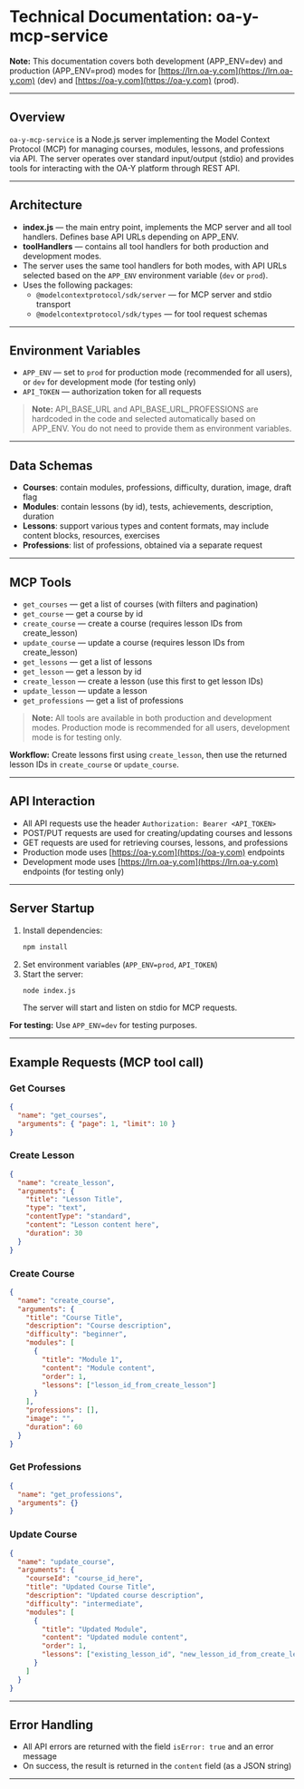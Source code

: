 # Technical Documentation: oa-y-mcp-service

**Note:** This documentation covers both development (APP_ENV=dev) and production (APP_ENV=prod) modes for [https://lrn.oa-y.com](https://lrn.oa-y.com) (dev) and [https://oa-y.com](https://oa-y.com) (prod).

---

## Overview

`oa-y-mcp-service` is a Node.js server implementing the Model Context Protocol (MCP) for managing courses, modules, lessons, and professions via API. The server operates over standard input/output (stdio) and provides tools for interacting with the OA-Y platform through REST API.

---

## Architecture

- **index.js** — the main entry point, implements the MCP server and all tool handlers. Defines base API URLs depending on APP_ENV.
- **toolHandlers** — contains all tool handlers for both production and development modes.
- The server uses the same tool handlers for both modes, with API URLs selected based on the `APP_ENV` environment variable (`dev` or `prod`).
- Uses the following packages:
  - `@modelcontextprotocol/sdk/server` — for MCP server and stdio transport
  - `@modelcontextprotocol/sdk/types` — for tool request schemas

---

## Environment Variables

- `APP_ENV` — set to `prod` for production mode (recommended for all users), or `dev` for development mode (for testing only)
- `API_TOKEN` — authorization token for all requests

> **Note:** API_BASE_URL and API_BASE_URL_PROFESSIONS are hardcoded in the code and selected automatically based on APP_ENV. You do not need to provide them as environment variables.

---

## Data Schemas

- **Courses**: contain modules, professions, difficulty, duration, image, draft flag
- **Modules**: contain lessons (by id), tests, achievements, description, duration
- **Lessons**: support various types and content formats, may include content blocks, resources, exercises
- **Professions**: list of professions, obtained via a separate request

---

## MCP Tools

- `get_courses` — get a list of courses (with filters and pagination)
- `get_course` — get a course by id
- `create_course` — create a course (requires lesson IDs from create_lesson)
- `update_course` — update a course (requires lesson IDs from create_lesson)
- `get_lessons` — get a list of lessons
- `get_lesson` — get a lesson by id
- `create_lesson` — create a lesson (use this first to get lesson IDs)
- `update_lesson` — update a lesson
- `get_professions` — get a list of professions

> **Note:** All tools are available in both production and development modes. Production mode is recommended for all users, development mode is for testing only.

**Workflow:** Create lessons first using `create_lesson`, then use the returned lesson IDs in `create_course` or `update_course`.

---

## API Interaction

- All API requests use the header `Authorization: Bearer <API_TOKEN>`
- POST/PUT requests are used for creating/updating courses and lessons
- GET requests are used for retrieving courses, lessons, and professions
- Production mode uses [https://oa-y.com](https://oa-y.com) endpoints
- Development mode uses [https://lrn.oa-y.com](https://lrn.oa-y.com) endpoints (for testing only)

---

## Server Startup

1. Install dependencies:
   ```bash
   npm install
   ```
2. Set environment variables (`APP_ENV=prod`, `API_TOKEN`)
3. Start the server:
   ```bash
   node index.js
   ```
   The server will start and listen on stdio for MCP requests.

**For testing:** Use `APP_ENV=dev` for testing purposes.

---

## Example Requests (MCP tool call)

### Get Courses

```json
{
  "name": "get_courses",
  "arguments": { "page": 1, "limit": 10 }
}
```

### Create Lesson

```json
{
  "name": "create_lesson",
  "arguments": {
    "title": "Lesson Title",
    "type": "text",
    "contentType": "standard",
    "content": "Lesson content here",
    "duration": 30
  }
}
```

### Create Course

```json
{
  "name": "create_course",
  "arguments": {
    "title": "Course Title",
    "description": "Course description",
    "difficulty": "beginner",
    "modules": [
      {
        "title": "Module 1",
        "content": "Module content",
        "order": 1,
        "lessons": ["lesson_id_from_create_lesson"]
      }
    ],
    "professions": [],
    "image": "",
    "duration": 60
  }
}
```

### Get Professions

```json
{
  "name": "get_professions",
  "arguments": {}
}
```

### Update Course

```json
{
  "name": "update_course",
  "arguments": {
    "courseId": "course_id_here",
    "title": "Updated Course Title",
    "description": "Updated course description",
    "difficulty": "intermediate",
    "modules": [
      {
        "title": "Updated Module",
        "content": "Updated module content",
        "order": 1,
        "lessons": ["existing_lesson_id", "new_lesson_id_from_create_lesson"]
      }
    ]
  }
}
```

---

## Error Handling

- All API errors are returned with the field `isError: true` and an error message
- On success, the result is returned in the `content` field (as a JSON string)

---
